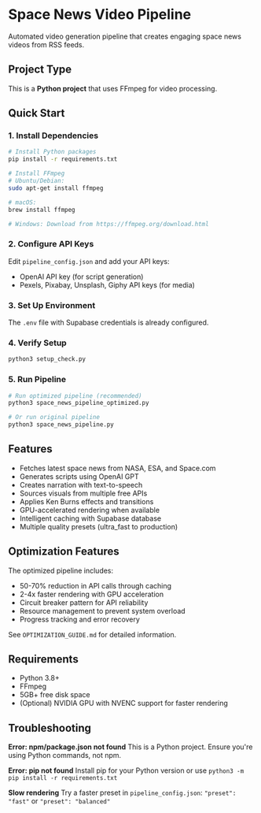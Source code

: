 # Space News Video Pipeline

Automated video generation pipeline that creates engaging space news videos from RSS feeds.

## Project Type

This is a **Python project** that uses FFmpeg for video processing.

## Quick Start

### 1. Install Dependencies

```bash
# Install Python packages
pip install -r requirements.txt

# Install FFmpeg
# Ubuntu/Debian:
sudo apt-get install ffmpeg

# macOS:
brew install ffmpeg

# Windows: Download from https://ffmpeg.org/download.html
```

### 2. Configure API Keys

Edit `pipeline_config.json` and add your API keys:
- OpenAI API key (for script generation)
- Pexels, Pixabay, Unsplash, Giphy API keys (for media)

### 3. Set Up Environment

The `.env` file with Supabase credentials is already configured.

### 4. Verify Setup

```bash
python3 setup_check.py
```

### 5. Run Pipeline

```bash
# Run optimized pipeline (recommended)
python3 space_news_pipeline_optimized.py

# Or run original pipeline
python3 space_news_pipeline.py
```

## Features

- Fetches latest space news from NASA, ESA, and Space.com
- Generates scripts using OpenAI GPT
- Creates narration with text-to-speech
- Sources visuals from multiple free APIs
- Applies Ken Burns effects and transitions
- GPU-accelerated rendering when available
- Intelligent caching with Supabase database
- Multiple quality presets (ultra_fast to production)

## Optimization Features

The optimized pipeline includes:
- 50-70% reduction in API calls through caching
- 2-4x faster rendering with GPU acceleration
- Circuit breaker pattern for API reliability
- Resource management to prevent system overload
- Progress tracking and error recovery

See `OPTIMIZATION_GUIDE.md` for detailed information.

## Requirements

- Python 3.8+
- FFmpeg
- 5GB+ free disk space
- (Optional) NVIDIA GPU with NVENC support for faster rendering

## Troubleshooting

**Error: npm/package.json not found**
This is a Python project. Ensure you're using Python commands, not npm.

**Error: pip not found**
Install pip for your Python version or use `python3 -m pip install -r requirements.txt`

**Slow rendering**
Try a faster preset in `pipeline_config.json`: `"preset": "fast"` or `"preset": "balanced"`

